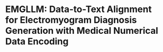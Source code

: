 # EMGLLM: Data-to-Text Alignment for Electromyogram Diagnosis Generation with Medical Numerical Data Encoding
